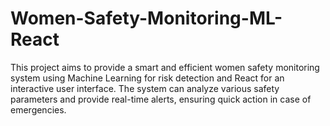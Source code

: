 # Women-Safety-Monitoring-ML-React
This project aims to provide a smart and efficient women safety monitoring system using Machine Learning for risk detection and React for an interactive user interface. The system can analyze various safety parameters and provide real-time alerts, ensuring quick action in case of emergencies.
